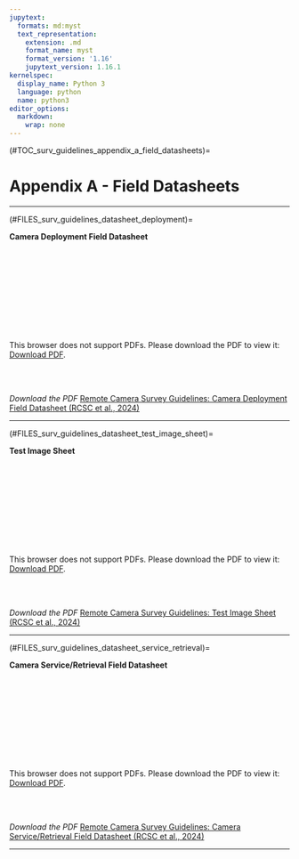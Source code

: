 ```yaml
---
jupytext:
  formats: md:myst
  text_representation:
    extension: .md
    format_name: myst
    format_version: '1.16'
    jupytext_version: 1.16.1
kernelspec:
  display_name: Python 3
  language: python
  name: python3
editor_options: 
  markdown: 
    wrap: none
---
```

(#TOC_surv_guidelines_appendix_a_field_datasheets)=
# Appendix A - Field Datasheets
***  

(#FILES_surv_guidelines_datasheet_deployment)=

**Camera Deployment Field Datasheet** 

<object data="https://ab-rcsc.github.io/RCSC-WildCAM_Remote-Camera-Survey-Guidelines-and-Metadata-Standards/_downloads/25169f376305c2230d457c3ec8cafa8c/Deployment-Field-Datasheet_RC-Survey-Guidelines-v2_2024-04-01.pdf" type="application/pdf" width="880px" height="1130px">
    <embed src="https://ab-rcsc.github.io/RCSC-WildCAM_Remote-Camera-Survey-Guidelines-and-Metadata-Standards/_downloads/25169f376305c2230d457c3ec8cafa8c/Deployment-Field-Datasheet_RC-Survey-Guidelines-v2_2024-04-01.pdf">
        <p>This browser does not support PDFs. Please download the PDF to view it: <a href="https://ab-rcsc.github.io/RCSC-WildCAM_Remote-Camera-Survey-Guidelines-and-Metadata-Standards/_downloads/25169f376305c2230d457c3ec8cafa8c/Deployment-Field-Datasheet_RC-Survey-Guidelines-v2_2024-04-01.pdf">Download PDF</a>.</p>
    </embed>
</object>  
<br/><br/>

*Download the PDF*
[Remote Camera Survey Guidelines: Camera Deployment Field Datasheet (RCSC et al., 2024)](./downloadable/Deployment-Field-Datasheet_RC-Survey-Guidelines-v2_2024-04-01.pdf)

***  

(#FILES_surv_guidelines_datasheet_test_image_sheet)=

**Test Image Sheet** 

<object data="https://ab-rcsc.github.io/RCSC-WildCAM_Remote-Camera-Survey-Guidelines-and-Metadata-Standards/_downloads/2a333a0cbf44afd64c8e55541775251a/Test-Image-Sheet_RC-Survey-Guidelines-v2_2024-04-01.pdf" type="application/pdf" width="1000px" height="820px">
    <embed src="https://ab-rcsc.github.io/RCSC-WildCAM_Remote-Camera-Survey-Guidelines-and-Metadata-Standards/_downloads/2a333a0cbf44afd64c8e55541775251a/Test-Image-Sheet_RC-Survey-Guidelines-v2_2024-04-01.pdf">
        <p>This browser does not support PDFs. Please download the PDF to view it: <a href="https://ab-rcsc.github.io/RCSC-WildCAM_Remote-Camera-Survey-Guidelines-and-Metadata-Standards/_downloads/2a333a0cbf44afd64c8e55541775251a/Test-Image-Sheet_RC-Survey-Guidelines-v2_2024-04-01.pdf">Download PDF</a>.</p>
    </embed>
</object>   
<br/><br/>

*Download the PDF*
[Remote Camera Survey Guidelines: Test Image Sheet (RCSC et al., 2024)](./downloadable/Test-Image-Sheet_RC-Survey-Guidelines-v2_2024-04-01.pdf)

***  

(#FILES_surv_guidelines_datasheet_service_retrieval)=

**Camera Service/Retrieval Field Datasheet** 

<object data="https://ab-rcsc.github.io/RCSC-WildCAM_Remote-Camera-Survey-Guidelines-and-Metadata-Standards/_downloads/ad8a119b69e68e7b98ea6e2577da67e7/ServiceRetrieval-Field-Datasheet_RC-Survey-Guidelines-v2_2024-04-01.pdf" type="application/pdf" width="880px" height="1130px">
    <embed src="https://ab-rcsc.github.io/RCSC-WildCAM_Remote-Camera-Survey-Guidelines-and-Metadata-Standards/_downloads/ad8a119b69e68e7b98ea6e2577da67e7/ServiceRetrieval-Field-Datasheet_RC-Survey-Guidelines-v2_2024-04-01.pdf">
        <p>This browser does not support PDFs. Please download the PDF to view it: <a href="https://ab-rcsc.github.io/RCSC-WildCAM_Remote-Camera-Survey-Guidelines-and-Metadata-Standards/_downloads/ad8a119b69e68e7b98ea6e2577da67e7/ServiceRetrieval-Field-Datasheet_RC-Survey-Guidelines-v2_2024-04-01.pdf">Download PDF</a>.</p>
    </embed>
</object> 
<br/><br/>

*Download the PDF*
[Remote Camera Survey Guidelines: Camera Service/Retrieval Field Datasheet (RCSC et al., 2024)](./downloadable/ServiceRetrieval-Field-Datasheet_RC-Survey-Guidelines-v2_2024-04-01.pdf)

***  
